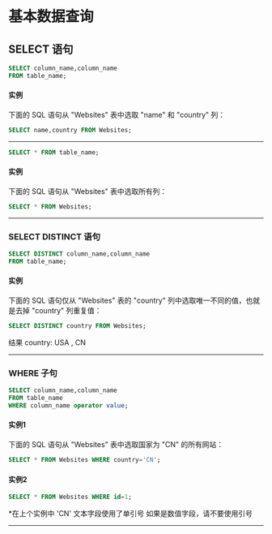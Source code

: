 # 基本数据查询

## SELECT 语句

```sql
SELECT column_name,column_name
FROM table_name;
```

#### 实例

下面的 SQL 语句从 "Websites" 表中选取 "name" 和 "country" 列：

```sql
SELECT name,country FROM Websites;
```

-------------

```sql
SELECT * FROM table_name;
```
#### 实例

下面的 SQL 语句从 "Websites" 表中选取所有列：

```sql
SELECT * FROM Websites;
```

-------------

### SELECT DISTINCT 语句

```sql
SELECT DISTINCT column_name,column_name
FROM table_name;
```
#### 实例

下面的 SQL 语句仅从 "Websites" 表的 "country" 列中选取唯一不同的值，也就是去掉 "country" 列重复值：

```sql
SELECT DISTINCT country FROM Websites;
```
结果
country: USA , CN

-------------

### WHERE 子句

```sql
SELECT column_name,column_name
FROM table_name
WHERE column_name operator value;
```
#### 实例1

下面的 SQL 语句从 "Websites" 表中选取国家为 "CN" 的所有网站：

```sql
SELECT * FROM Websites WHERE country='CN';
```

#### 实例2

```sql
SELECT * FROM Websites WHERE id=1;
```

*在上个实例中 'CN' 文本字段使用了单引号
如果是数值字段，请不要使用引号

-------------
